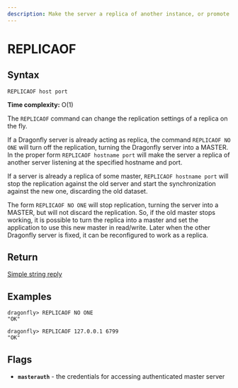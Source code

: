 ```yaml
---
description: Make the server a replica of another instance, or promote it as master.
---
```


# REPLICAOF

## Syntax

    REPLICAOF host port

**Time complexity:** O(1)

The `REPLICAOF` command can change the replication settings of a replica on the fly.

If a Dragonfly server is already acting as replica, the command `REPLICAOF NO ONE` will turn off the replication, turning the Dragonfly server into a MASTER.
In the proper form `REPLICAOF hostname port` will make the server a replica of another server listening at the specified hostname and port.

If a server is already a replica of some master, `REPLICAOF hostname port` will stop the replication against the old server and start the synchronization against the new one, discarding the old dataset.

The form `REPLICAOF NO ONE` will stop replication, turning the server into a MASTER, but will not discard the replication.
So, if the old master stops working, it is possible to turn the replica into a master and set the application to use this new master in read/write.
Later when the other Dragonfly server is fixed, it can be reconfigured to work as a replica.

## Return

[Simple string reply](https://redis.io/docs/reference/protocol-spec#resp-simple-strings)

## Examples

```
dragonfly> REPLICAOF NO ONE
"OK"

dragonfly> REPLICAOF 127.0.0.1 6799
"OK"
```
## Flags
* **`masterauth`** - the credentials for accessing authenticated master server
